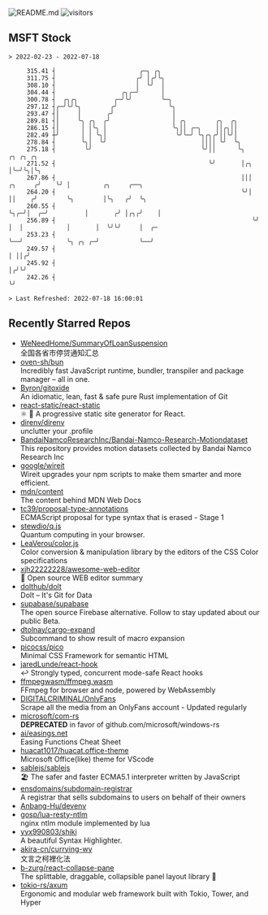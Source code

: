 ![README.md](https://github.com/Gerhut/Gerhut/workflows/README.md/badge.svg)
![visitors](https://visitors.vercel.app/Gerhut/Gerhut?token=8cf69d1f6813d272ef062726b6070c9be4ff72038cfe5a7ded7384a8da65d866)

## MSFT Stock

```
> 2022-02-23 - 2022-07-18

     315.41 ┤                       ╭─╮ ╭╮                                                                       
     311.75 ┤                      ╭╯ │╭╯╰╮                                                                      
     308.10 ┤                      │  ╰╯  │                                                                      
     304.44 ┤                  ╭╮╭─╯      │                                                                      
     300.78 ┤  ╭╮╭╮          ╭─╯╰╯        ╰─╮                                                                    
     297.12 ┤╭─╯╰╯╰╮        ╭╯              ╰╮                                                                   
     293.47 ┤│     │       ╭╯                │                                                                   
     289.81 ┤│     ╰╮ ╭╮  ╭╯                 │ ╭╮        ╭╮  ╭╮                                                  
     286.15 ┤│      │ │╰╮ │                  ╰╮││ ╭─╮    ││╭╮││                                                  
     282.49 ┼╯      │ │ ╰╮│                   ╰╯╰─╯ ╰╮╭╮╭╯││╰╯│                                                  
     278.84 ┤       ╰╮│  ╰╯                          ││││ ╰╯  ╰╮                                                 
     275.18 ┤        ╰╯                              ╰╯││      ╰╮             ╭╮ ╭╮ ╭╮                           
     271.52 ┤                                          ╰╯       │╭╮           │╰─╯╰╮│╰╮                          
     267.86 ┤                                                   │││   ╭╮     ╭╯    ╰╯ │         ╭╮     ╭──╮      
     264.20 ┤                                                   ╰╯│   ││    ╭╯        ╰╮        │╰╮   ╭╯  ╰╮     
     260.55 ┤                                                     ╰╮╭─╯│  ╭─╯          │       ╭╯ │╭╮╭╯    │     
     256.89 ┤                                                      ╰╯  │  │            │       │  ╰╯╰╯     │  ╭─ 
     253.23 ┤                                                          ╰──╯            ╰╮ ╭╮ ╭─╯           ╰──╯  
     249.57 ┤                                                                           │ ││╭╯                   
     245.92 ┤                                                                           │╭╯╰╯                    
     242.26 ┤                                                                           ╰╯                       

> Last Refreshed: 2022-07-18 16:00:01
```

## Recently Starred Repos

- [WeNeedHome/SummaryOfLoanSuspension](https://github.com/WeNeedHome/SummaryOfLoanSuspension)  
  全国各省市停贷通知汇总
- [oven-sh/bun](https://github.com/oven-sh/bun)  
  Incredibly fast JavaScript runtime, bundler, transpiler and package manager – all in one.
- [Byron/gitoxide](https://github.com/Byron/gitoxide)  
  An idiomatic, lean, fast & safe pure Rust implementation of Git
- [react-static/react-static](https://github.com/react-static/react-static)  
  ⚛️ 🚀 A progressive static site generator for React.
- [direnv/direnv](https://github.com/direnv/direnv)  
  unclutter your .profile
- [BandaiNamcoResearchInc/Bandai-Namco-Research-Motiondataset](https://github.com/BandaiNamcoResearchInc/Bandai-Namco-Research-Motiondataset)  
  This repository provides motion datasets collected by Bandai Namco Research Inc
- [google/wireit](https://github.com/google/wireit)  
  Wireit upgrades your npm scripts to make them smarter and more efficient.
- [mdn/content](https://github.com/mdn/content)  
  The content behind MDN Web Docs
- [tc39/proposal-type-annotations](https://github.com/tc39/proposal-type-annotations)  
  ECMAScript proposal for type syntax that is erased - Stage 1
- [stewdio/q.js](https://github.com/stewdio/q.js)  
  Quantum computing in your browser.
- [LeaVerou/color.js](https://github.com/LeaVerou/color.js)  
  Color conversion & manipulation library by the editors of the CSS Color specifications
- [xjh22222228/awesome-web-editor](https://github.com/xjh22222228/awesome-web-editor)  
  🔨  Open source WEB editor summary
- [dolthub/dolt](https://github.com/dolthub/dolt)  
  Dolt – It's Git for Data
- [supabase/supabase](https://github.com/supabase/supabase)  
  The open source Firebase alternative. Follow to stay updated about our public Beta.
- [dtolnay/cargo-expand](https://github.com/dtolnay/cargo-expand)  
  Subcommand to show result of macro expansion
- [picocss/pico](https://github.com/picocss/pico)  
  Minimal CSS Framework for semantic HTML
- [jaredLunde/react-hook](https://github.com/jaredLunde/react-hook)  
  ↩ Strongly typed, concurrent mode-safe React hooks
- [ffmpegwasm/ffmpeg.wasm](https://github.com/ffmpegwasm/ffmpeg.wasm)  
  FFmpeg for browser and node, powered by WebAssembly
- [DIGITALCRIMINAL/OnlyFans](https://github.com/DIGITALCRIMINAL/OnlyFans)  
  Scrape all the media from an OnlyFans account - Updated regularly
- [microsoft/com-rs](https://github.com/microsoft/com-rs)  
  **DEPRECATED** in favor of github.com/microsoft/windows-rs
- [ai/easings.net](https://github.com/ai/easings.net)  
  Easing Functions Cheat Sheet
- [huacat1017/huacat.office-theme](https://github.com/huacat1017/huacat.office-theme)  
  Microsoft Office(like) theme for VScode
- [sablejs/sablejs](https://github.com/sablejs/sablejs)  
  🏖️ The safer and faster ECMA5.1 interpreter written by JavaScript
- [ensdomains/subdomain-registrar](https://github.com/ensdomains/subdomain-registrar)  
  A registrar that sells subdomains to users on behalf of their owners
- [Anbang-Hu/devenv](https://github.com/Anbang-Hu/devenv)  
- [gosp/lua-resty-ntlm](https://github.com/gosp/lua-resty-ntlm)  
  nginx ntlm module implemented by lua
- [yyx990803/shiki](https://github.com/yyx990803/shiki)  
  A beautiful Syntax Highlighter.
- [akira-cn/currying-wy](https://github.com/akira-cn/currying-wy)  
  文言之柯裡化法
- [b-zurg/react-collapse-pane](https://github.com/b-zurg/react-collapse-pane)  
  The splittable, draggable, collapsible panel layout library 🎉
- [tokio-rs/axum](https://github.com/tokio-rs/axum)  
  Ergonomic and modular web framework built with Tokio, Tower, and Hyper
